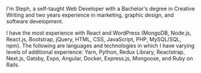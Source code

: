 I'm Steph, a self-taught Web Developer with a Bachelor's degree in Creative Writing and two years experience in marketing, graphic design, and software development.

I have the most experience with React and WordPress (MongoDB, Node.js, React.js, Bootstrap, jQuery, HTML, CSS, JavaScript, PHP, MySQL/SQL, npm). The following are languages and technologies in which I have varying levels of additional experience: Yarn, Python, Redux Library, Reactstrap, Next.js, Gatsby, Expo, Angular, Docker, Express.js, Mongoose, and Ruby on Rails.
